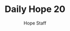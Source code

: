 ---
image: /assets/img/daily-hope-default-artwork.png
title: Daily Hope 20
number: 20
categories:
  - Daily Hope
author: Hope Staff
notes: Daily Hope 20
embed: >-
  EMBED_GOES_HERE
---